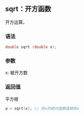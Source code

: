 ## sqrt：开方函数

开方运算。

### 语法

```C++
double sqrt (double x);
```

### 参数

x: 被开方数

### 返回值

平方根

```C++
a = sqrt(x); // 将x的绝对值数值赋给a
```


